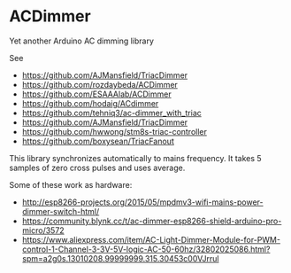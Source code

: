 # ACDimmer
Yet another Arduino AC dimming library

See
 * https://github.com/AJMansfield/TriacDimmer
 * https://github.com/rozdaybeda/ACDimmer
 * https://github.com/ESAAAlab/ACDimmer
 * https://github.com/hodaig/ACdimmer
 * https://github.com/tehniq3/ac-dimmer_with_triac
 * https://github.com/AJMansfield/TriacDimmer
 * https://github.com/hwwong/stm8s-triac-controller
 * https://github.com/boxysean/TriacFanout

This library synchronizes automatically to mains frequency. 
It takes 5 samples of zero cross pulses and uses average.

Some of these work as hardware:
 * http://esp8266-projects.org/2015/05/mpdmv3-wifi-mains-power-dimmer-switch-html/
 * https://community.blynk.cc/t/ac-dimmer-esp8266-shield-arduino-pro-micro/3572
 * https://www.aliexpress.com/item/AC-Light-Dimmer-Module-for-PWM-control-1-Channel-3-3V-5V-logic-AC-50-60hz/32802025086.html?spm=a2g0s.13010208.99999999.315.30453c00VJrrul

